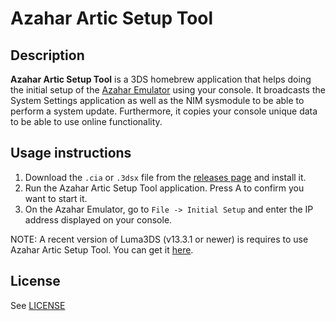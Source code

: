 # Azahar Artic Setup Tool

## Description
**Azahar Artic Setup Tool** is a 3DS homebrew application that helps doing the initial setup of the [Azahar Emulator](https://github.com/azahar-emu/azahar) using your console. It broadcasts the System Settings application as well as the NIM sysmodule to be able to perform a system update. Furthermore, it copies your console unique data to be able to use online functionality.

## Usage instructions
1) Download the `.cia` or `.3dsx` file from the [releases page](https://github.com/azahar-emu/ArticSetupTool/releases) and install it.
2) Run the Azahar Artic Setup Tool application. Press A to confirm you want to start it.
3) On the Azahar Emulator, go to `File -> Initial Setup` and enter the IP address displayed on your console.

NOTE: A recent version of Luma3DS (v13.3.1 or newer) is requires to use Azahar Artic Setup Tool. You can get it [here](https://github.com/LumaTeam/Luma3DS/releases/latest).

## License
See [LICENSE](LICENSE)


